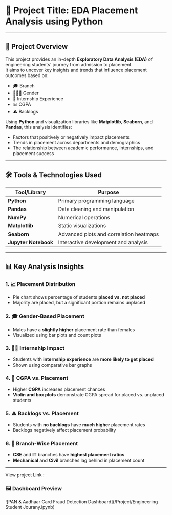 # 📌 Project Title: EDA Placement Analysis using Python

---

## 📝 Project Overview

This project provides an in-depth **Exploratory Data Analysis (EDA)** of engineering students' journey from admission to placement.  
It aims to uncover key insights and trends that influence placement outcomes based on:

- 🎓 Branch
- 🧑‍🤝‍🧑 Gender
- 💼 Internship Experience
- 📊 CGPA
- ⚠️ Backlogs

Using **Python** and visualization libraries like **Matplotlib**, **Seaborn**, and **Pandas**, this analysis identifies:

- Factors that positively or negatively impact placements  
- Trends in placement across departments and demographics  
- The relationship between academic performance, internships, and placement success  

---

## 🛠️ Tools & Technologies Used

| Tool/Library        | Purpose                                      |
|---------------------|----------------------------------------------|
| **Python**           | Primary programming language                 |
| **Pandas**           | Data cleaning and manipulation               |
| **NumPy**            | Numerical operations                         |
| **Matplotlib**       | Static visualizations                        |
| **Seaborn**          | Advanced plots and correlation heatmaps      |
| **Jupyter Notebook** | Interactive development and analysis         |

---

## 📊 Key Analysis Insights

### 1. 📈 Placement Distribution
- Pie chart shows percentage of students **placed vs. not placed**
- Majority are placed, but a significant portion remains unplaced

### 2. 🎓 Gender-Based Placement
- Males have a **slightly higher** placement rate than females
- Visualized using bar plots and count plots

### 3. 🧑‍💻 Internship Impact
- Students with **internship experience** are **more likely to get placed**
- Shown using comparative bar graphs

### 4. 🎯 CGPA vs. Placement
- Higher **CGPA** increases placement chances
- **Violin and box plots** demonstrate CGPA spread for placed vs. unplaced students

### 5. ⚠️ Backlogs vs. Placement
- Students with **no backlogs** have **much higher** placement rates
- Backlogs negatively affect placement probability

### 6. 🏢 Branch-Wise Placement
- **CSE** and **IT** branches have **highest placement ratios**
- **Mechanical** and **Civil** branches lag behind in placement count

---
View project Link : 
### 🖼️ Dashboard Preview

![PAN & Aadhaar Card Fraud Detection Dashboard](/Project/Engineering Student Jourany.ipynb)
